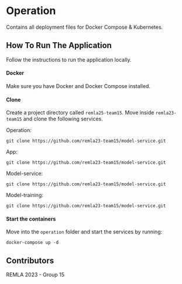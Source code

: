 # Operation
Contains all deployment files for Docker Compose &amp; Kubernetes.

## How To Run The Application

Follow the instructions to run the application locally.

#### Docker

Make sure you have Docker and Docker Compose installed.

#### Clone

Create a project directory called `remla25-team15`.
Move inside `remla23-team15` and clone the following services.

Operation:
```
git clone https://github.com/remla23-team15/model-service.git
```
App:
```
git clone https://github.com/remla23-team15/model-service.git
```
Model-service:
```
git clone https://github.com/remla23-team15/model-service.git
```
Model-training:
```
git clone https://github.com/remla23-team15/model-service.git
```

#### Start the containers

Move into the `operation` folder and start the services by running:
```
docker-compose up -d
```

## Contributors

REMLA 2023 - Group 15

